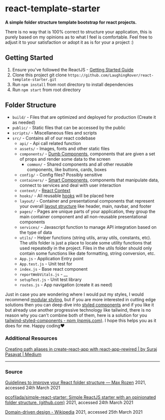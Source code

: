 # react-template-starter

**A simple folder structure template bootstrap for react projects.**

There is no way that is 100% correct to structure your application, this is purely based on my opinions as to what I feel is comfortable. Feel free to adjust it to your satisfaction or adopt it as is for your a project :)

## Getting Started

1. Ensure you've followed the ReactJS - [Getting Started Guide](https://reactjs.org/docs/getting-started.html)
2. Clone this project git clone `https://github.com/LaughingRover/react-template-starter.git`
3. Run `npm install` from root directory to install dependencies
4. Run `npm start` from root directory

## Folder Structure

* `build/` - Files that are optimized and deployed for production (Create it as needed)
* `public/` - Static files that can be accessed by the public
* `scripts/` - Miscellaneous files and scripts
* `src/` - Contains all of our react codebase
  * `api/` - Api call related function
  * `assets/` - Images, fonts and other static files
  * `components/` - [Dumb Components](https://medium.com/@thejasonfile/dumb-components-and-smart-components-e7b33a698d43), components that are given a set of props and render some data to the screen
    * `common/` - Shared components and all other reusable components, like buttons, cards, boxes
  * `config/` - Config files? Possibly sensitive
  * `containers/` - [Smart Components](https://medium.com/@thejasonfile/dumb-components-and-smart-components-e7b33a698d43), components that manipulate data, connect to services and deal with user interaction
  * `context/` - [React Context](https://reactjs.org/docs/context.html)
  * `hooks/` - All reusable [hooks](https://reactjs.org/docs/hooks-intro.html) will be placed here
  * `layout/` - Container and presentational components that represent your overall [layout structure](https://dev.to/olenadrugalya/layout-component-and-why-we-use-it-in-react-d8b) like header, main, navbar, and footer
  * `pages/` - Pages are unique parts of your application, they group the main container component and all non-reusable presentational components
  * `services/` - Javascript function to manage API integration based on the type of data
  * `utils/` - Helper functions (string utils, array utils, constants, etc). The utils folder is just a place to locate some utility functions that used repeatedly in the project. Files in the utils folder should only contain some functions like date formatting, string conversion, etc.
  * `App.js` - Application Entry point
  * `App.test.js` - Unit test for
  * `index.js` - Base react component
  * `reportWebVitals.js` - __
  * `setupTest.js` - Unit test library
  * `routes.js` - App navigation (create it as need)

Just in case you are wondering where I would put my styles, I would recommend [modular styling](https://alligator.io/react/react-css/#modular-stylesheets), but if you are more interested in cutting edge solutions then you can deep dive into [styled components](https://styled-components.com/docs/basics) and if you like it but already use another progressive technology like tailwind, there is no reason why you can't combine both of them, here is a solution for you [tailwind-styled-components - npm (npmjs.com)](https://www.npmjs.com/package/tailwind-styled-components). I hope this helps you as it does for me. Happy coding❤️

### Additional Resources

[Creating path aliases in create-react-app with react-app-rewired | by Suraj Pasayat | Medium](https://medium.com/@suraj.93p/creating-path-aliases-in-create-react-app-with-react-app-rewired-c2cde81b472)

---

### Source

[Guidelines to improve your React folder structure — Max Rozen](https://maxrozen.com/guidelines-improve-react-app-folder-structure) 2021, accessed 24th March 2021

[pcofilada/simple-react-starter: Simple ReactJS starter with an opinionated folder structure. (github.com)](https://github.com/pcofilada/simple-react-starter) 2021, accessed 24th March 2021

[Domain-driven design - Wikipedia](https://en.wikipedia.org/wiki/Domain-driven_design) 2021, accessed 25th March 2021

